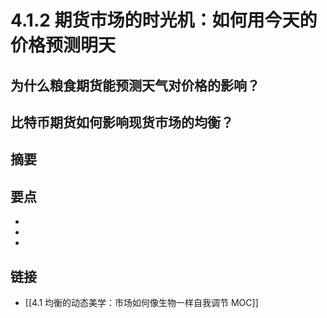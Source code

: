 # 4.1.2 期货市场的时光机：如何用今天的价格预测明天

## 为什么粮食期货能预测天气对价格的影响？


## 比特币期货如何影响现货市场的均衡？


## 摘要


## 要点

- 
- 
- 

## 链接

- [[4.1 均衡的动态美学：市场如何像生物一样自我调节 MOC]]
